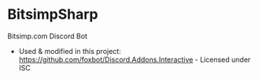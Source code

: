 # BitsimpSharp
Bitsimp.com Discord Bot

- Used & modified in this project:
https://github.com/foxbot/Discord.Addons.Interactive  - Licensed under ISC
